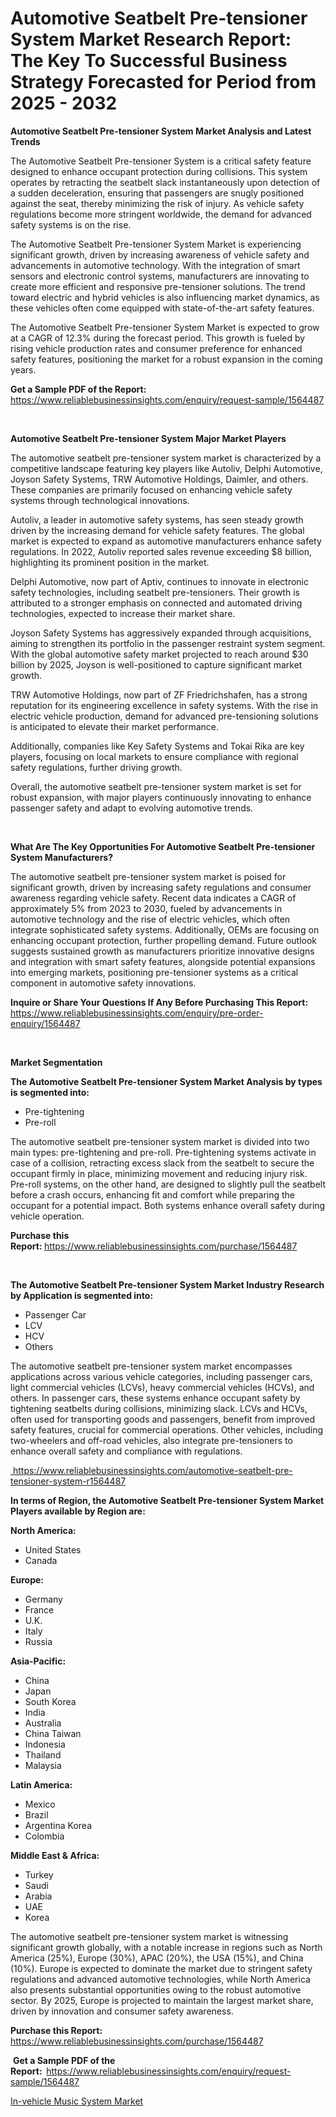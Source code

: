 <p><h1>Automotive Seatbelt Pre-tensioner System Market Research Report: The Key To Successful Business Strategy Forecasted for Period from 2025 - 2032</h1></p><p><strong>Automotive Seatbelt Pre-tensioner System Market Analysis and Latest Trends</strong></p>
<p><p>The Automotive Seatbelt Pre-tensioner System is a critical safety feature designed to enhance occupant protection during collisions. This system operates by retracting the seatbelt slack instantaneously upon detection of a sudden deceleration, ensuring that passengers are snugly positioned against the seat, thereby minimizing the risk of injury. As vehicle safety regulations become more stringent worldwide, the demand for advanced safety systems is on the rise.</p><p>The Automotive Seatbelt Pre-tensioner System Market is experiencing significant growth, driven by increasing awareness of vehicle safety and advancements in automotive technology. With the integration of smart sensors and electronic control systems, manufacturers are innovating to create more efficient and responsive pre-tensioner solutions. The trend toward electric and hybrid vehicles is also influencing market dynamics, as these vehicles often come equipped with state-of-the-art safety features.</p><p>The Automotive Seatbelt Pre-tensioner System Market is expected to grow at a CAGR of 12.3% during the forecast period. This growth is fueled by rising vehicle production rates and consumer preference for enhanced safety features, positioning the market for a robust expansion in the coming years.</p></p>
<p><strong>Get a Sample PDF of the Report:&nbsp;</strong> <a href="https://www.reliablebusinessinsights.com/enquiry/request-sample/1564487?utm_campaign=3035&utm_medium=2&utm_source=Github&utm_content=ia&utm_term=30032025&utm_id=automotive-seatbelt-pre-tensioner-system">https://www.reliablebusinessinsights.com/enquiry/request-sample/1564487</a></p>
<p>&nbsp;</p>
<p><strong>Automotive Seatbelt Pre-tensioner System Major Market Players</strong></p>
<p><p>The automotive seatbelt pre-tensioner system market is characterized by a competitive landscape featuring key players like Autoliv, Delphi Automotive, Joyson Safety Systems, TRW Automotive Holdings, Daimler, and others. These companies are primarily focused on enhancing vehicle safety systems through technological innovations.</p><p>Autoliv, a leader in automotive safety systems, has seen steady growth driven by the increasing demand for vehicle safety features. The global market is expected to expand as automotive manufacturers enhance safety regulations. In 2022, Autoliv reported sales revenue exceeding $8 billion, highlighting its prominent position in the market.</p><p>Delphi Automotive, now part of Aptiv, continues to innovate in electronic safety technologies, including seatbelt pre-tensioners. Their growth is attributed to a stronger emphasis on connected and automated driving technologies, expected to increase their market share.</p><p>Joyson Safety Systems has aggressively expanded through acquisitions, aiming to strengthen its portfolio in the passenger restraint system segment. With the global automotive safety market projected to reach around $30 billion by 2025, Joyson is well-positioned to capture significant market growth.</p><p>TRW Automotive Holdings, now part of ZF Friedrichshafen, has a strong reputation for its engineering excellence in safety systems. With the rise in electric vehicle production, demand for advanced pre-tensioning solutions is anticipated to elevate their market performance.</p><p>Additionally, companies like Key Safety Systems and Tokai Rika are key players, focusing on local markets to ensure compliance with regional safety regulations, further driving growth.</p><p>Overall, the automotive seatbelt pre-tensioner system market is set for robust expansion, with major players continuously innovating to enhance passenger safety and adapt to evolving automotive trends.</p></p>
<p>&nbsp;</p>
<p><strong>What Are The Key Opportunities For Automotive Seatbelt Pre-tensioner System Manufacturers?</strong></p>
<p><p>The automotive seatbelt pre-tensioner system market is poised for significant growth, driven by increasing safety regulations and consumer awareness regarding vehicle safety. Recent data indicates a CAGR of approximately 5% from 2023 to 2030, fueled by advancements in automotive technology and the rise of electric vehicles, which often integrate sophisticated safety systems. Additionally, OEMs are focusing on enhancing occupant protection, further propelling demand. Future outlook suggests sustained growth as manufacturers prioritize innovative designs and integration with smart safety features, alongside potential expansions into emerging markets, positioning pre-tensioner systems as a critical component in automotive safety innovations.</p></p>
<p><strong>Inquire or Share Your Questions If Any Before Purchasing This Report:</strong> <a href="https://www.reliablebusinessinsights.com/enquiry/pre-order-enquiry/1564487?utm_campaign=3035&utm_medium=2&utm_source=Github&utm_content=ia&utm_term=30032025&utm_id=automotive-seatbelt-pre-tensioner-system">https://www.reliablebusinessinsights.com/enquiry/pre-order-enquiry/1564487</a></p>
<p>&nbsp;</p>
<p><strong>Market Segmentation</strong></p>
<p><strong>The Automotive Seatbelt Pre-tensioner System Market Analysis by types is segmented into:</strong></p>
<p><ul><li>Pre-tightening</li><li>Pre-roll</li></ul></p>
<p><p>The automotive seatbelt pre-tensioner system market is divided into two main types: pre-tightening and pre-roll. Pre-tightening systems activate in case of a collision, retracting excess slack from the seatbelt to secure the occupant firmly in place, minimizing movement and reducing injury risk. Pre-roll systems, on the other hand, are designed to slightly pull the seatbelt before a crash occurs, enhancing fit and comfort while preparing the occupant for a potential impact. Both systems enhance overall safety during vehicle operation.</p></p>
<p><strong>Purchase this Report:&nbsp;</strong><a href="https://www.reliablebusinessinsights.com/purchase/1564487?utm_campaign=3035&utm_medium=2&utm_source=Github&utm_content=ia&utm_term=30032025&utm_id=automotive-seatbelt-pre-tensioner-system">https://www.reliablebusinessinsights.com/purchase/1564487</a></p>
<p>&nbsp;</p>
<p><strong>The Automotive Seatbelt Pre-tensioner System Market Industry Research by Application is segmented into:</strong></p>
<p><ul><li>Passenger Car</li><li>LCV</li><li>HCV</li><li>Others</li></ul></p>
<p><p>The automotive seatbelt pre-tensioner system market encompasses applications across various vehicle categories, including passenger cars, light commercial vehicles (LCVs), heavy commercial vehicles (HCVs), and others. In passenger cars, these systems enhance occupant safety by tightening seatbelts during collisions, minimizing slack. LCVs and HCVs, often used for transporting goods and passengers, benefit from improved safety features, crucial for commercial operations. Other vehicles, including two-wheelers and off-road vehicles, also integrate pre-tensioners to enhance overall safety and compliance with regulations.</p></p>
<p><a href="https://www.reliablebusinessinsights.com/automotive-seatbelt-pre-tensioner-system-r1564487?utm_campaign=3035&utm_medium=2&utm_source=Github&utm_content=ia&utm_term=30032025&utm_id=automotive-seatbelt-pre-tensioner-system">&nbsp;https://www.reliablebusinessinsights.com/automotive-seatbelt-pre-tensioner-system-r1564487</a></p>
<p><strong>In terms of Region, the Automotive Seatbelt Pre-tensioner System Market Players available by Region are:</strong></p>
<p>
    <p> <strong> North America: </strong>
        <ul>
            <li>United States</li>
            <li>Canada</li>
        </ul>
        </p> 
    <p> <strong> Europe: </strong>
        <ul>
            <li>Germany</li>
            <li>France</li>
            <li>U.K.</li>
            <li>Italy</li>
            <li>Russia</li>
        </ul>
        </p> 
    <p> <strong> Asia-Pacific: </strong>
        <ul>
            <li>China</li>
            <li>Japan</li>
            <li>South Korea</li>
            <li>India</li>
            <li>Australia</li>
            <li>China Taiwan</li>
            <li>Indonesia</li>
            <li>Thailand</li>
            <li>Malaysia</li>
        </ul>
        </p> 
    <p> <strong> Latin America: </strong>
        <ul>
            <li>Mexico</li>
            <li>Brazil</li>
            <li>Argentina Korea</li>
            <li>Colombia</li>
        </ul>
        </p> 
    <p> <strong> Middle East & Africa: </strong>
        <ul>
            <li>Turkey</li>
            <li>Saudi</li>
            <li>Arabia</li>
            <li>UAE</li>
            <li>Korea</li>
        </ul>
    </p>
    </p>
<p><p>The automotive seatbelt pre-tensioner system market is witnessing significant growth globally, with a notable increase in regions such as North America (25%), Europe (30%), APAC (20%), the USA (15%), and China (10%). Europe is expected to dominate the market due to stringent safety regulations and advanced automotive technologies, while North America also presents substantial opportunities owing to the robust automotive sector. By 2025, Europe is projected to maintain the largest market share, driven by innovation and consumer safety awareness.</p></p>
<p><strong>Purchase this Report: </strong><a href="https://www.reliablebusinessinsights.com/purchase/1564487?utm_campaign=3035&utm_medium=2&utm_source=Github&utm_content=ia&utm_term=30032025&utm_id=automotive-seatbelt-pre-tensioner-system">https://www.reliablebusinessinsights.com/purchase/1564487</a></p>
<p>&nbsp;<strong>Get a Sample PDF of the Report:&nbsp;&nbsp;</strong><a href="https://www.reliablebusinessinsights.com/enquiry/request-sample/1564487?utm_campaign=3035&utm_medium=2&utm_source=Github&utm_content=ia&utm_term=30032025&utm_id=automotive-seatbelt-pre-tensioner-system">https://www.reliablebusinessinsights.com/enquiry/request-sample/1564487</a></p>
<p><strong></strong></p>
<p><p><a href="https://github.com/beroxiluwaya/Market-Research-Report-List-1/blob/main/in-vehicle-music-system-market.md?utm_campaign=3035&utm_medium=2&utm_source=Github&utm_content=ia&utm_term=30032025&utm_id=automotive-seatbelt-pre-tensioner-system">In-vehicle Music System Market</a></p></p>